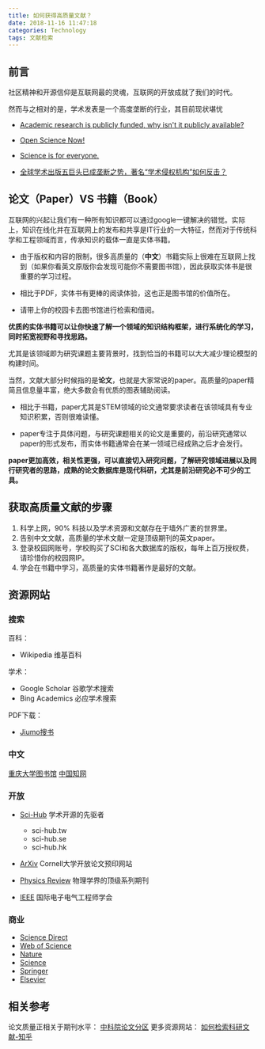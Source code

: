 ```yaml
---
title: 如何获得高质量文献？
date: 2018-11-16 11:47:18
categories: Technology
tags: 文献检索
---
```


## 前言
社区精神和开源信仰是互联网最的灵魂，互联网的开放成就了我们的时代。

然而与之相对的是，学术发表是一个高度垄断的行业，其目前现状堪忧

- [Academic research is publicly funded, why isn't it publicly available?](https://www.ted.com/talks/erica_stone_academic_research_is_publicly_funded_why_isn_t_it_publicly_available)

- [Open Science Now!](https://www.ted.com/talks/michael_nielsen_open_science_now/discussion)

- [Science is for everyone.](https://www.ted.com/talks/beau_lotto_amy_o_toole_science_is_for_everyone_kids_included/transcript?language=en#t-142606)

- [全球学术出版五巨头已成垄断之势，著名“学术侵权机构”如何反击？](https://zhuanlan.zhihu.com/p/34194874)

## 论文（Paper）VS 书籍（Book）

互联网的兴起让我们有一种所有知识都可以通过google一键解决的错觉。实际上，知识在线化并在互联网上的发布和共享是IT行业的一大特征，然而对于传统科学和工程领域而言，传承知识的载体一直是实体书籍。

- 由于版权和内容的限制，很多高质量的（**中文**）书籍实际上很难在互联网上找到（如果你看英文原版你会发现可能你不需要图书馆），因此获取实体书是很重要的学习过程。

- 相比于PDF，实体书有更棒的阅读体验，这也正是图书馆的价值所在。

- 请带上你的校园卡去图书馆进行检索和借阅。

**优质的实体书籍可以让你快速了解一个领域的知识结构框架，进行系统化的学习，同时拓宽视野和寻找思路。**

尤其是该领域即为研究课题主要背景时，找到恰当的书籍可以大大减少理论模型的构建时间。

当然，文献大部分时候指的是**论文**，也就是大家常说的paper。高质量的paper精简且信息量丰富，绝大多数会有优质的图表辅助阅读。

- 相比于书籍，paper尤其是STEM领域的论文通常要求读者在该领域具有专业知识积累，否则很难读懂。

- paper专注于具体问题，与研究课题相关的论文是重要的，前沿研究通常以paper的形式发布，而实体书籍通常会在某一领域已经成熟之后才会发行。


**paper更加高效，相关性更强，可以直接切入研究问题，了解研究领域进展以及同行研究者的思路，成熟的论文数据库是现代科研，尤其是前沿研究必不可少的工具。**

## 获取高质量文献的步骤

1. 科学上网，90% 科技以及学术资源和文献存在于墙外广袤的世界里。
2. 告别中文文献，高质量的学术文献一定是顶级期刊的英文paper。
3. 登录校园网账号，学校购买了SCI和各大数据库的版权，每年上百万授权费，请珍惜你的校园网IP。
4. 学会在书籍中学习，高质量的实体书籍著作是最好的文献。

## 资源网站

### 搜索

百科：
- Wikipedia 维基百科

学术：
- Google Scholar 谷歌学术搜索
- Bing Academics 必应学术搜索

PDF下载：
- [Jiumo搜书](https://www.jiumodiary.com)


### 中文
[重庆大学图书馆](lib.cqu.edu.cn)
[中国知网](http://www.cnki.net/)

### 开放
- [Sci-Hub](https://en.wikipedia.org/wiki/Sci-Hub) 学术开源的先驱者
    - sci-hub.tw
    - sci-hub.se
    - sci-hub.hk

- [ArXiv](https://arxiv.org/) Cornell大学开放论文预印网站 
- [Physics Review](https://journals.aps.org/) 物理学界的顶级系列期刊
- [IEEE](https://www.ieee.org/) 国际电子电气工程师学会

### 商业
- [Science Direct](https://www.sciencedirect.com/)
- [Web of Science](http://www.webofknowledge.com/)
- [Nature](http://www.nature.com/)
- [Science](https://www.sciencemag.org/)
- [Springer](https://www.springer.com/)
- [Elsevier](https://www.elsevier.com/)

## 相关参考
论文质量正相关于期刊水平：
[中科院论文分区](https://mp.weixin.qq.com/s/xrlBx3QVMx5if9oBxaCPVg?)
更多资源网站：
[如何检索科研文献-知乎](https://zhuanlan.zhihu.com/p/25165455)